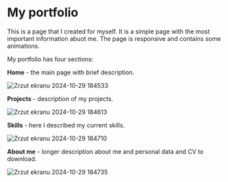 # My portfolio

This is a page that I created for myself. It is a simple page with the most important information abuot me. The page is responsive and contains some animations.

My portfolio has four sections:

**Home** - the main page with brief description.


![Zrzut ekranu 2024-10-29 184533](https://github.com/user-attachments/assets/be03074a-ee2e-4e6a-a0b9-04239d2949f9)


**Projects** - description of my projects.


![Zrzut ekranu 2024-10-29 184613](https://github.com/user-attachments/assets/1d6f186d-8243-43b7-8988-e25e81302445)


**Skills** - here I described my current skills.


![Zrzut ekranu 2024-10-29 184710](https://github.com/user-attachments/assets/b3254e7b-40b3-476f-8de6-7b3c722fceb5)


**About me** - longer description about me and personal data and CV to download.


![Zrzut ekranu 2024-10-29 184735](https://github.com/user-attachments/assets/fd508a3a-0809-4fa7-a8fe-23b463210dd0)
